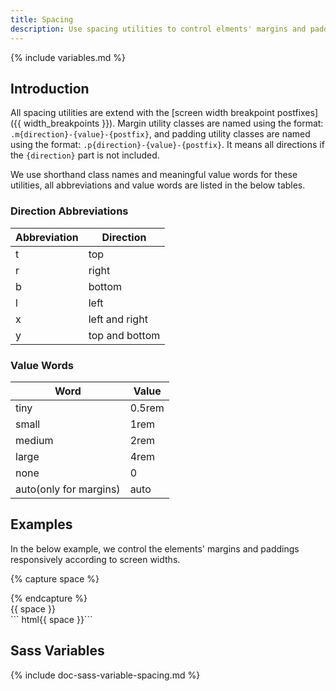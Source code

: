 ```yaml
---
title: Spacing
description: Use spacing utilities to control elments' margins and paddings responsively.
---
```


{% include variables.md %}

## Introduction

All spacing utilities are extend with the
[screen width breakpoint postfixes]({{ width_breakpoints }}).
Margin utility classes are named using the format:
`.m{direction}-{value}-{postfix}`,
and padding utility classes are named using the format:
`.p{direction}-{value}-{postfix}`.
It means all directions if the `{direction}` part is not included.

We use shorthand class names and meaningful value words for these utilities,
all abbreviations and value words are listed in the below tables.

### Direction Abbreviations

<div class="table table-border">
  <table>
    <thead>
      <tr><th>Abbreviation</th><th>Direction</th></tr>
    </thead>
    <tbody>
      <tr><td>t</td><td>top</td></tr>
      <tr><td>r</td><td>right</td></tr>
      <tr><td>b</td><td>bottom</td></tr>
      <tr><td>l</td><td>left</td></tr>
      <tr><td>x</td><td>left and right</td></tr>
      <tr><td>y</td><td>top and bottom</td></tr>
    </tbody>
  </table>
</div>

### Value Words

<div class="table table-border">
  <table>
    <thead>
      <tr><th>Word</th><th>Value</th></tr>
    </thead>
    <tbody>
      <tr><td>tiny</td><td>0.5rem</td></tr>
      <tr><td>small</td><td>1rem</td></tr>
      <tr><td>medium</td><td>2rem</td></tr>
      <tr><td>large</td><td>4rem</td></tr>
      <tr><td>none</td><td>0</td></tr>
      <tr><td>auto(only for margins)</td><td>auto</td></tr>
    </tbody>
  </table>
</div>

## Examples

In the below example, we control the elements' margins and paddings
 responsively according to screen widths.

{% capture space %}
<div class="p-small px-medium-m py-large-l bc-primary">
  <div class="bc-danger">
    <div class="p-large mx-small my-medium-m m-large-l bc-dark"></div>
  </div>
</div>
{% endcapture %}
<div class="example">
  {{ space }}
</div>
``` html{{ space }}```

## Sass Variables

{% include doc-sass-variable-spacing.md %}
